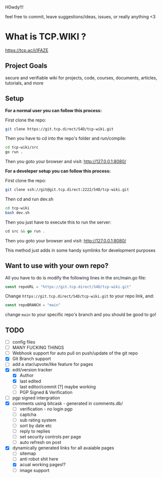 H0wdy!!!

feel free to commit, leave suggestions/ideas, issues, or really anything <3

# What is TCP.WIKI ? 

https://tcp.ac/i/IFAZE


## Project Goals
secure and verifiable wiki for projects, code, courses, documents, articles, tutorials, and more

## Setup
**For a normal user you can follow this process:**

First clone the repo:
```bash
git clone https://git.tcp.direct/S4D/tcp-wiki.git
```
Then you have to cd into the repo's folder and run/compile:
```bash
cd tcp-wiki/src
go run .
```
Then you goto your browser and visit: http://127.0.0.1:8080/

**For a develeper setup you can follow this process:**

First clone the repo:
```bash
git clone ssh://git@git.tcp.direct:2222/S4D/tcp-wiki.git
```
Then cd and run dev.sh
```bash
cd tcp-wiki
bash dev.sh
```
Then you just have to execute this to run the server:
```go
cd src && go run .
```
Then you goto your browser and visit: http://127.0.0.1:8080/

This method just adds in some handy symlinks for development purposes

## Want to use with your own repo?

All you have to do is modify the following lines in the src/main.go file:
```go
const repoURL = "https://git.tcp.direct/S4D/tcp-wiki.git"
```
Change `https://git.tcp.direct/S4D/tcp-wiki.git` to your repo link, and:
```go
const repoBRANCH = "main"
```
change `main` to your specific repo's branch and you should be good to go!

## TODO

- [ ] config files
- [ ] MANY FUCKING THINGS
- [ ] Webhook support for auto pull on push/update of the git repo
- [x] Git Branch support
- [ ] add a star/upvote/like feature for pages
- [x] edit/version tracker 
    - [x] Author 
    - [x] last edited
    - [ ] last editor/commit [?] maybe working
    - [ ] PGP Signed & Verification
- [ ] pgp signed intergration
- [x] comments using bitcask - generated in comments.db/
    - [ ] verification - no login pgp
    - [ ] captcha
    - [ ] sub rating system
    - [ ] sort by date etc
    - [ ] reply to replies
    - [ ] set security controls per page
    - [ ] auto refresh on post
- [x] dynamically generated links for all avaiable pages
    - [ ] sitemap 
    - [ ] anti robot shit here
    - [x] acual working pages!?
    - [ ] image support
